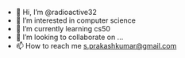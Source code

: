 - 👋 Hi, I’m @radioactive32
- 👀 I’m interested in computer science
- 🌱 I’m currently learning cs50
- 💞️ I’m looking to collaborate on ...
- 📫 How to reach me s.prakashkumar@gmail.com

<!---
radioactive32/radioactive32 is a ✨ special ✨ repository because its `README.md` (this file) appears on your GitHub profile.
You can click the Preview link to take a look at your changes.
--->
